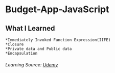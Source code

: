 # Budget-App-JavaScript
 ## What I Learned
    *Immediately Invoked Function Expression(IIFE)
    *Closure
    *Private data and Public data
    *Encapsulation





 ###### Learning Source: [Udemy](https://www.udemy.com/course/the-complete-javascript-course/)
